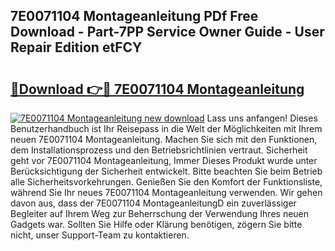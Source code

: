 ## 7E0071104 Montageanleitung PDf Free Download - Part-7PP Service Owner Guide - User Repair Edition etFCY

# <h2><a href="http://df8th6s.blite.top/?on=7E0071104+Montageanleitung">🔗Download 👉🔴 7E0071104 Montageanleitung</a></h2>

[![7E0071104 Montageanleitung new download](https://i.imgur.com/lujVjoI.png)](http://df8th6s.blite.top/?on=7E0071104+Montageanleitung)
Lass uns anfangen! Dieses Benutzerhandbuch ist Ihr Reisepass in die Welt der Möglichkeiten mit Ihrem neuen 7E0071104 Montageanleitung. Machen Sie sich mit den Funktionen, dem Installationsprozess und den Betriebsrichtlinien vertraut. Sicherheit geht vor 7E0071104 Montageanleitung, Immer Dieses Produkt wurde unter Berücksichtigung der Sicherheit entwickelt. Bitte beachten Sie beim Betrieb alle Sicherheitsvorkehrungen. Genießen Sie den Komfort der Funktionsliste, während Sie Ihr neues 7E0071104 Montageanleitung verwenden. Wir gehen davon aus, dass der 7E0071104 MontageanleitungD ein zuverlässiger Begleiter auf Ihrem Weg zur Beherrschung der Verwendung Ihres neuen Gadgets war. Sollten Sie Hilfe oder Klärung benötigen, zögern Sie bitte nicht, unser Support-Team zu kontaktieren.
